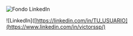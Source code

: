 ![Fondo LinkedIn](https://github.com/user-attachments/assets/4803cb3a-2fb1-4d7a-8b26-917fdd606f0b)

![LinkedIn]([https://linkedin.com/in/TU_USUARIO](https://www.linkedin.com/in/victorssp/)  
